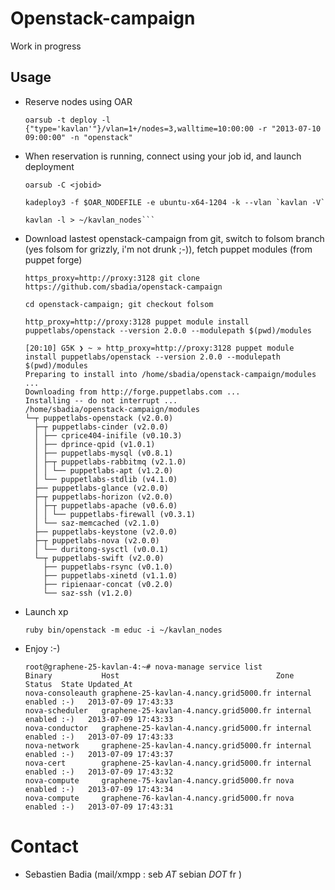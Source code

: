 # Openstack-campaign

Work in progress

## Usage

* Reserve nodes using OAR

    ```
    oarsub -t deploy -l {"type='kavlan'"}/vlan=1+/nodes=3,walltime=10:00:00 -r "2013-07-10 09:00:00" -n "openstack"
    ```

* When reservation is running, connect using your job id, and launch deployment

    ```
    oarsub -C <jobid>
    ```
    ```
    kadeploy3 -f $OAR_NODEFILE -e ubuntu-x64-1204 -k --vlan `kavlan -V`
    ```
    ```
    kavlan -l > ~/kavlan_nodes```
    ```

* Download lastest openstack-campaign from git, switch to folsom branch (yes folsom for grizzly, i'm not drunk ;-)), fetch puppet modules (from puppet forge)
    ```
    https_proxy=http://proxy:3128 git clone https://github.com/sbadia/openstack-campaign
    ```
    ```
    cd openstack-campaign; git checkout folsom
    ```
    ```
    http_proxy=http://proxy:3128 puppet module install puppetlabs/openstack --version 2.0.0 --modulepath $(pwd)/modules
    ```

    ```
    [20:10] G5K ❯ ~ » http_proxy=http://proxy:3128 puppet module install puppetlabs/openstack --version 2.0.0 --modulepath $(pwd)/modules
    Preparing to install into /home/sbadia/openstack-campaign/modules ...
    Downloading from http://forge.puppetlabs.com ...
    Installing -- do not interrupt ...
    /home/sbadia/openstack-campaign/modules
    └─┬ puppetlabs-openstack (v2.0.0)
      ├─┬ puppetlabs-cinder (v2.0.0)
      │ ├── cprice404-inifile (v0.10.3)
      │ ├── dprince-qpid (v1.0.1)
      │ ├── puppetlabs-mysql (v0.8.1)
      │ ├─┬ puppetlabs-rabbitmq (v2.1.0)
      │ │ └── puppetlabs-apt (v1.2.0)
      │ └── puppetlabs-stdlib (v4.1.0)
      ├── puppetlabs-glance (v2.0.0)
      ├─┬ puppetlabs-horizon (v2.0.0)
      │ ├─┬ puppetlabs-apache (v0.6.0)
      │ │ └── puppetlabs-firewall (v0.3.1)
      │ └── saz-memcached (v2.1.0)
      ├── puppetlabs-keystone (v2.0.0)
      ├─┬ puppetlabs-nova (v2.0.0)
      │ └── duritong-sysctl (v0.0.1)
      └─┬ puppetlabs-swift (v2.0.0)
        ├── puppetlabs-rsync (v0.1.0)
        ├── puppetlabs-xinetd (v1.1.0)
        ├── ripienaar-concat (v0.2.0)
        └── saz-ssh (v1.2.0)
    ```

* Launch xp

    ```
    ruby bin/openstack -m educ -i ~/kavlan_nodes
    ```

* Enjoy :-)

    ```
    root@graphene-25-kavlan-4:~# nova-manage service list
    Binary           Host                                   Zone             Status  State Updated_At
    nova-consoleauth graphene-25-kavlan-4.nancy.grid5000.fr internal         enabled :-)   2013-07-09 17:43:33
    nova-scheduler   graphene-25-kavlan-4.nancy.grid5000.fr internal         enabled :-)   2013-07-09 17:43:33
    nova-conductor   graphene-25-kavlan-4.nancy.grid5000.fr internal         enabled :-)   2013-07-09 17:43:33
    nova-network     graphene-25-kavlan-4.nancy.grid5000.fr internal         enabled :-)   2013-07-09 17:43:37
    nova-cert        graphene-25-kavlan-4.nancy.grid5000.fr internal         enabled :-)   2013-07-09 17:43:32
    nova-compute     graphene-75-kavlan-4.nancy.grid5000.fr nova             enabled :-)   2013-07-09 17:43:34
    nova-compute     graphene-76-kavlan-4.nancy.grid5000.fr nova             enabled :-)   2013-07-09 17:43:31
    ```
# Contact

* Sebastien Badia (mail/xmpp : seb _AT_ sebian _DOT_ fr )
